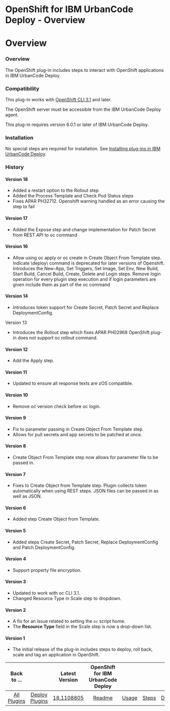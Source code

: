 
OpenShift for IBM UrbanCode Deploy - Overview
=============================================

# Overview


### Overview



The OpenShift plug-in includes steps to interact with OpenShift applications in IBM UrbanCode Deploy.

### Compatibility

This plug-in works with [OpenShift CLI 3.1](https://docs.openshift.com/enterprise/3.1/cli_reference/get_started_cli.html) and later.

The OpenShift server must be accessible from the IBM UrbanCode Deploy agent.

This plug-in requires version 6.0.1 or later of IBM UrbanCode Deploy.

### Installation

No special steps are required for installation. See [Installing plug-ins in IBM UrbanCode Deploy](https://community.ibm.com/community/user/wasdevops/blogs/laurel-dickson-bull1/2022/06/13/install-plugins "Installing plug-ins in IBM UrbanCode Deploy").

### History

#### Version 18

* Added a restart option to the Rollout step
* Added the Process Template and Check Pod Status steps
* Fixes APAR PH32712. Openshift warning handled as an error causing the step to fail

#### Version 17

* Added the Expose step and change implementation for Patch Secret from REST API to oc command

#### Version 16

* Allow using oc apply or oc create in Create Object From Template step. Indicate \deploy\ command is deprecated for later versions of Openshift. Introduces the New-App, Set Triggers, Set Image, Set Env, New Build, Start Build, Cancel Build, Create, Delete and Login steps. Remove login operation for every plugin step execution and if login parameters are given include them as part of the oc command

#### Version 14

* Introduces token support for Create Secret, Patch Secret and Replace DeploymentConfig.

Version 13

* Introduces the Rollout step which fixes APAR PH02968 OpenShift plug-in does not support oc rollout command.

#### Version 12

* Add the Apply step.

#### Version 11

* Updated to ensure all response texts are zOS compatible.

#### Version 10

* Remove oc version check before oc login.

#### Version 9

* Fix to parameter passing in Create Object From Template step.
* Allows for pull secrets and app secrets to be patched at once.

#### Version 8

* Create Object From Template step now allows for parameter file to be passed in.

#### Version 7

* Fixes to Create Object from Template step. Plugin collects token automatically when using REST steps. JSON files can be passed in as well as JSON.

#### Version 6

* Added step Create Object from Template.

#### Version 5

* Added steps Create Secret, Patch Secret, Replace DeploymentConfig and Patch DeploymentConfig.

#### Version 4

* Support property file encryption.

#### Version 3

* Updated to work with oc CLI 3.1.
* Changed Resource Type in Scale step to dropdown.

#### Version 2

* A fix for an issue related to setting the `oc` script home.
* The **Resource Type** field in the Scale step is now a drop-down list.

#### Version 1

* The initial release of the plug-in includes steps to deploy, roll back, scale and tag an application in OpenShift.


|Back to ...||Latest Version|OpenShift for IBM UrbanCode Deploy ||||
| :---: | :---: | :---: | :---: | :---: | :---: | :---: |
|[All Plugins](../../index.md)|[Deploy Plugins](../README.md)|[18.1108805](https://raw.githubusercontent.com/UrbanCode/IBM-UCD-PLUGINS/main/files/openshift/openshift-18.1108805.zip)|[Readme](README.md)|[Usage](usage.md)|[Steps](steps.md)|[Downloads](downloads.md)|
